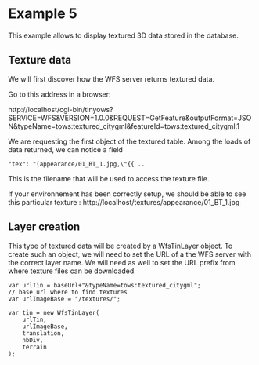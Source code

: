 Example 5
=========

This example allows to display textured 3D data stored in the database.

Texture data
------------

We will first discover how the WFS server returns textured data.

Go to this address in a browser:

http://localhost/cgi-bin/tinyows?SERVICE=WFS&VERSION=1.0.0&REQUEST=GetFeature&outputFormat=JSON&typeName=tows:textured_citygml&featureId=tows:textured_citygml.1

We are requesting the first object of the textured table.
Among the loads of data returned, we can notice a field

    "tex": "(appearance/01_BT_1.jpg,\"{{ ..

This is the filename that will be used to access the texture file.

If your environnement has been correctly setup, we should be able to see this particular texture :
http://localhost/textures/appearance/01_BT_1.jpg

Layer creation
--------------

This type of textured data will be created by a WfsTinLayer object.
To create such an object, we will need to set the URL of a the WFS server with the correct layer name.
We will need as well to set the URL prefix from where texture files can be downloaded.

    var urlTin = baseUrl+"&typeName=tows:textured_citygml";
    // base url where to find textures
    var urlImageBase = "/textures/";
    
    var tin = new WfsTinLayer(
        urlTin,
        urlImageBase,
        translation,
        nbDiv,
        terrain
    );

